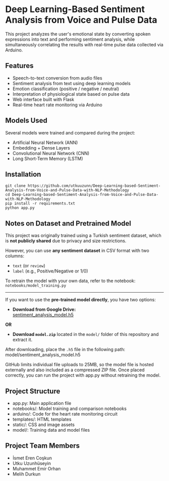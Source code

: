 # Deep Learning-Based Sentiment Analysis from Voice and Pulse Data

This project analyzes the user's emotional state by converting spoken expressions into text and performing sentiment analysis, while simultaneously correlating the results with real-time pulse data collected via Arduino.

## Features
- Speech-to-text conversion from audio files
- Sentiment analysis from text using deep learning models 
- Emotion classification (positive / negative / neutral)
- Interpretation of physiological state based on pulse data
- Web interface built with Flask
- Real-time heart rate monitoring via Arduino

## Models Used

Several models were trained and compared during the project:

- Artificial Neural Network (ANN)
- Embedding + Dense Layers
- Convolutional Neural Network (CNN)
- Long Short-Term Memory (LSTM)

## Installation
```
git clone https://github.com/utkuuzunn/Deep-Learning-based-Sentiment-Analysis-from-Voice-and-Pulse-Data-with-NLP-Methodology
cd Deep-Learning-based-Sentiment-Analysis-from-Voice-and-Pulse-Data-with-NLP-Methodology
pip install -r requirements.txt
python app.py
```

## Notes on Dataset and Pretrained Model

This project was originally trained using a Turkish sentiment dataset, which is **not publicly shared** due to privacy and size restrictions.

However, you can use **any sentiment dataset** in CSV format with two columns:
- `text` (or `review`)
- `label` (e.g., Positive/Negative or 1/0)

To retrain the model with your own data, refer to the notebook:  
`notebooks/model_training.py`

---

If you want to use the **pre-trained model directly**, you have two options:

-  **Download from Google Drive:**  
  [sentiment_analysis_model.h5](https://drive.google.com/uc?id=1_ZgI6ysAOUkQtN30QjTSu7bUuiZ-sb-S)

**OR**

-  **Download `model.zip`** located in the `model/` folder of this repository and extract it.

After downloading, place the `.h5` file in the following path:
model/sentiment_analysis_model.h5

GitHub limits individual file uploads to 25MB, so the model file is hosted externally and also included as a compressed ZIP file.
Once placed correctly, you can run the project with app.py without retraining the model.

## Project Structure
- app.py: Main application file
- notebooks/: Model training and comparison notebooks
- arduino/: Code for the heart rate monitoring circuit
- templates/: HTML templates
- static/: CSS and image assets
- model/: Training data and model files

## Project Team Members
- İsmet Eren Coşkun
- Utku Uzunhüseyin
- Muhammet Emir Orhan
- Melih Durkun
